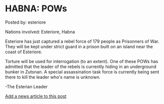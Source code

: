 # HABNA: POWs

Posted by: esteriore

Nations involved: Esteriore, Habna

Esteriore has just captured a rebel force of 179 people as Prisonners of War. They will be kept under strict guard in a prison built on an island near the coast of Esteriore.

Torture will be used for interrogation (to an extent). One of these POWs has admitted that the leader of the rebels is currently hiding in an underground bunker in Zutsnan. A special assassination task force is currently being sent there to kill the leader who's name is unknown.

-The Esterian Leader

[Add a news article to this post](http://solborg.xyz/rp/admin.php?event=2016-11-14_pows-esteriore)

